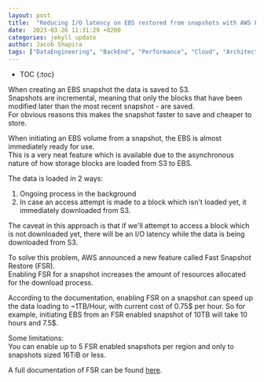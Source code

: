 ```yaml
---
layout: post
title:  "Reducing I/O latency on EBS restored from snapshots with AWS FSR" 
date:  2023-03-26 11:31:29 +0200
categories: jekyll update
author: Jacob Shapira
tags: ["DataEngineering", "BackEnd", "Performance", "Cloud", "Architecture"]
---
```


* TOC
{:toc}


When creating an EBS snapshot the data is saved to S3.  
Snapshots are incremental, meaning that only the blocks that have been modified later than the most recent snapshot - are saved.  
For obvious reasons this makes the snapshot faster to save and cheaper to store.

When initiating an EBS volume from a snapshot, the EBS is almost immediately ready for use.  
This is a very neat feature which is available due to the asynchronous nature of how storage blocks are loaded from S3 to EBS.  

The data is loaded in 2 ways:
1. Ongoing process in the background
2. In case an access attempt is made to a block which isn't loaded yet, it immediately downloaded from S3.

The caveat in this approach is that if we'll attempt to access a block which is not downloaded yet,
there will be an I/O latency while the data is being downloaded from S3.

To solve this problem, AWS announced a new feature called Fast Snapshot Restore (FSR).  
Enabling FSR for a snapshot increases the amount of resources allocated for the download process.

According to the documentation, enabling FSR on a snapshot can speed up the data loading to ~1TB/Hour,
with current cost of 0.75$ per hour.
So for example, initiating EBS from an FSR enabled snapshot of 10TB will take 10 hours and 7.5$.

Some limitations:  
You can enable up to 5 FSR enabled snapshots per region and only to snapshots sized 16TiB or less.

A full documentation of FSR can be found <a href="https://docs.aws.amazon.com/AWSEC2/latest/UserGuide/ebs-fast-snapshot-restore.html" target="_blank">here</a>.


